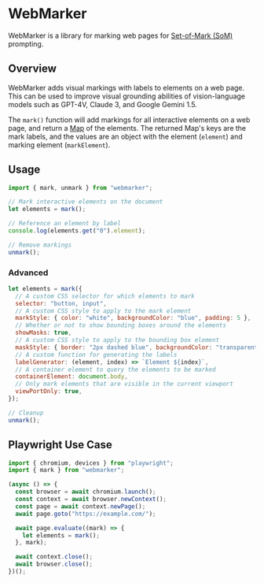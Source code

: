 # WebMarker

WebMarker is a library for marking web pages for [Set-of-Mark (SoM)](https://github.com/microsoft/SoM) prompting.

## Overview

WebMarker adds visual markings with labels to elements on a web page. This can be used to improve visual grounding abilities of vision-language models such as GPT-4V, Claude 3, and Google Gemini 1.5.

The `mark()` function will add markings for all interactive elements on a web page, and return a [Map](https://developer.mozilla.org/en-US/docs/Web/JavaScript/Reference/Global_Objects/Map) of the elements. The returned Map's keys are the mark labels, and the values are an object with the element (`element`) and marking element (`markElement`).

## Usage

```javascript
import { mark, unmark } from "webmarker";

// Mark interactive elements on the document
let elements = mark();

// Reference an element by label
console.log(elements.get("0").element);

// Remove markings
unmark();
```

### Advanced

```javascript
let elements = mark({
  // A custom CSS selector for which elements to mark
  selector: "button, input",
  // A custom CSS style to apply to the mark element
  markStyle: { color: "white", backgroundColor: "blue", padding: 5 },
  // Whether or not to show bounding boxes around the elements
  showMasks: true,
  // A custom CSS style to apply to the bounding box element
  maskStyle: { border: "2px dashed blue", backgroundColor: "transparent" },
  // A custom function for generating the labels
  labelGenerator: (element, index) => `Element ${index}`,
  // A container element to query the elements to be marked
  containerElement: document.body,
  // Only mark elements that are visible in the current viewport
  viewPortOnly: true,
});

// Cleanup
unmark();
```

## Playwright Use Case

```javascript
import { chromium, devices } from "playwright";
import { mark } from "webmarker";

(async () => {
  const browser = await chromium.launch();
  const context = await browser.newContext();
  const page = await context.newPage();
  await page.goto("https://example.com/");

  await page.evaluate((mark) => {
    let elements = mark();
  }, mark);

  await context.close();
  await browser.close();
})();
```
